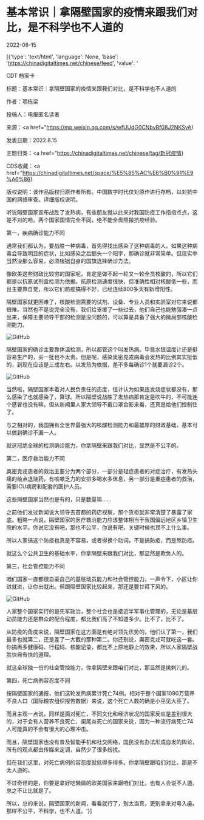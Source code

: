 # 基本常识｜拿隔壁国家的疫情来跟我们对比，是不科学也不人道的

2022-08-15

[{'type': 'text/html', 'language': None, 'base': 'https://chinadigitaltimes.net/chinese/feed', 'value': '

CDT 档案卡

标题：基本常识｜拿隔壁国家的疫情来跟我们对比，是不科学也不人道的

作者：项栋梁

投稿人：电报匿名读者

来源：<a href="https://mp.weixin.qq.com/s/wfUUdG0CNbvBf08J2NKSyA)

发表日期：2022.8.15

主题归类：<a href="https://chinadigitaltimes.net/chinese/tag/新冠疫情)

CDS收藏：<a href="https://chinadigitaltimes.net/space/%E5%85%AC%E6%B0%91%E9%A6%86)

版权说明：该作品版权归原作者所有。中国数字时代仅对原作进行存档，以对抗中国的网络审查。详细版权说明。





听说隔壁国家宣布战胜了发热病，有些朋友就以此来对我国防疫工作指指点点，这是不对的哈。两个国家国情完全不同，绝不能全盘照搬抗疫经验。

第一，疾病确诊能力不同

通常我们都认为，要战胜一种病毒，首先得找出感染了这种病毒的人。如果这种病毒会导致明显的症状，比如感染之后额头一个阳字，那确诊就非常简单。但现实中当然没那么容易，必须根据自身的国旗选择确诊方法。

像欧美这些财政比较穷的国家呢，肯定是做不起一轮又一轮全员核酸的，所以它们都是以抗原试剂盒检测为依据。抗原检测速度很快，但准确性相对核酸低一些，而且主要靠自觉，所以它们防疫搞得不好，已经连续800多天有新增阳性。

隔壁国家就更困难了，核酸检测需要的试剂、设备、专业人员和实验室对它来说都很难。当然也不是说完全没有，我们给支援了一些过去，他们自己也能勉强凑一点出来，保障主要领导干部的检测是没问题的，可以算是具备了强大的微局部核酸检测能力。

![GitHub](https://chinadigitaltimes.net/chinese/files/2022/08/image-1660568049471.png)

隔壁国家的确诊主要靠体温检测，所以都管这个叫发热病。毕竟水银温度计还是挺容易生产的，买一批也不太贵。但是呢，感染奥密克戎病毒会发热的比例其实挺低的，到现在应该是三成左右。以发热为依据，差不多每确诊1个就要漏诊2个。

![GitHub](https://chinadigitaltimes.net/chinese/files/2022/08/image-1660568084078.png)

当然啦，隔壁国家本着对人民负责任的态度，估计认为如果连发烧症状都没有，那么感染了也就感染了，算球。所以隔壁说战胜了发热病那肯定是吹牛的，不可能连个感冒也没有嘛，但从新闻里人家大领导不戴口罩合影来看，还真是给他们控制住了。

与之相对的，我国拥有全世界最强大的核酸检测能力和最雄厚的财政基础，基本可以做到确诊不漏一人。

就这冠绝全球的检测确诊能力，你拿隔壁来跟我们对比，显然是不公平的。

第二，医疗救治能力不同

奥密克戎患者的救治主要分为两个部分，一部分是轻症患者的对症治疗，有发热头痛的给点退烧药，有咳嗽乏力的安排多喝水多休息，另一部分是重症患者的救治，需要ICU病房和配套的医护人员。

这些隔壁国家当然也是有的，只是数量嘛……

之前他们发过新闻说大领导去首都的药店视察，那个货柜就非常清楚了暴露了家底。粗略一点说，隔壁国家的医疗救治能力应该整体相当于我国偏远地区乡镇卫生院的水平。你说它没有吧，那也不公平，你说有吧，关键时候也顶不上什么事。

所以人家搞这个防疫也真是不容易，或者得换个动词，不是搞防疫，而是熬防疫。

就这么个公共卫生的基础水平，你拿隔壁来跟我们对比，那显然是欺负人的。

第三，社会管控能力不同

咱们国家一直都很自豪自己的基层动员能力和社会管控能力，一声令下，小区让你进就进，让你出就出。但跟隔壁国家比较起来，那还是要甘拜下风的。

![GitHub](https://chinadigitaltimes.net/chinese/files/2022/08/image-1660568113658.png)

人家整个国家实行的是先军政治，整个社会也是接近半军事化管理的，无论是基层动员能力还是群众的配合程度，都比我们高了不知道多少。比不了，比不了。

从防疫的角度来说，隔壁国家在这方面是有绝对领先优势的，他们认了第一，我们最多也就第二，还是差了一大截的那种第二。你还别说，奥密克戎可就吃这一套。你搞再多健康码、行程码、核酸记录，都比不上原地静止的效果，所以人家隔壁战胜快自有快的道理。

就这全球独一份的社会管控能力，你拿隔壁来跟咱们对比，那显然是挑刺儿的。

第四，死亡病例容忍度不同

按隔壁国家的通报，他们这轮发热病累计死亡74例。相对于整个国家1090万营养不良人口（国际粮农组织报告数据）来说，这个死亡人数的确是小巫见大巫了。

而且主观一点说，同样是面对死亡，不同文化和经济状况的国家反应是差别很大的，对于会有人营养不良死亡、阑尾炎死亡的国家来说，因为一种流行病死亡74人可能真的不会有很大的心理冲击。

而且，隔壁国家也没有普及智能手机和社交网络，国民没有办法形成自发的舆论，所有的观点都由传媒来定调，自然少了很多纷扰。

但在我们这里，对死亡病例的容忍度就低得多得多。你拿隔壁跟咱们对比，那是不太人道的。

不过奇怪的是，你要是拿好吃懒做的欧美国家来跟咱们对比，也有人会说不人道。总之不让比就是了。

所以，总的来说，隔壁国家的新闻，看看就行了，别太当真，更别拿来对号入座。那样不公平，不科学，也不人道。'}]